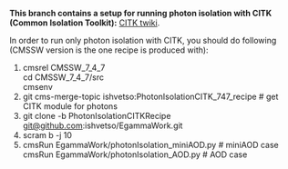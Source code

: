 <b> This branch contains a setup for running photon isolation with CITK (Common Isolation Toolkit):</b> [CITK twiki]. 

In order to run only photon isolation with CITK, you should do following (CMSSW version is the one recipe is produced with):

1. cmsrel CMSSW_7_4_7 <br />
cd CMSSW_7_4_7/src <br />
cmsenv <br />
2. git cms-merge-topic ishvetso:PhotonIsolationCITK_747_recipe # get CITK module for photons
3. git clone -b  PhotonIsolationCITKRecipe git@github.com:ishvetso/EgammaWork.git 
4. scram b -j 10
5. cmsRun EgammaWork/photonIsolation_miniAOD.py # miniAOD case <br/>
   cmsRun EgammaWork/photonIsolation_AOD.py # AOD case


[CITK twiki]:https://twiki.cern.ch/twiki/bin/viewauth/CMS/CommonIDAndIsolationFW

